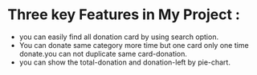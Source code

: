  #  Three key Features in My Project :

* you can easily find all donation card by using search option.
* You can donate same category more time but one card only one time donate.you can not duplicate same card-donation.
* you can show the total-donation and donation-left by pie-chart.
